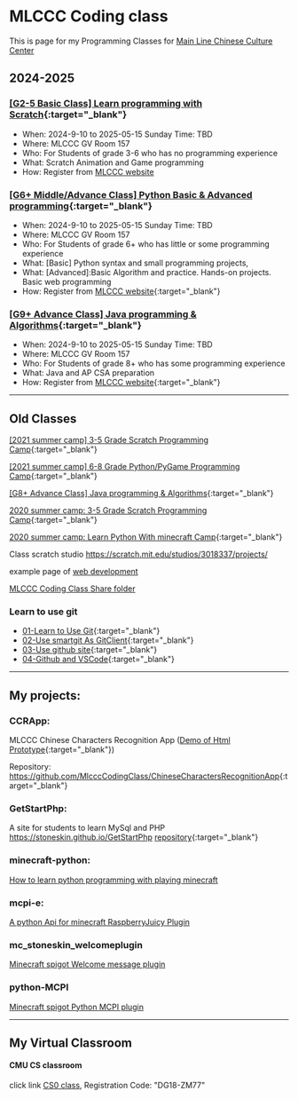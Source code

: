 # MLCCC Coding class
 
This is page for my Programming Classes for <a target="_blank" href="http://mlccc.org">Main Line Chinese Culture Center</a>


## 2024-2025

### [[G2-5 Basic Class] Learn programming with Scratch](./Scratch/index.md){:target="_blank"}

- When: 2024-9-10 to 2025-05-15 Sunday Time: TBD
- Where: MLCCC GV Room 157
- Who: For Students of grade 3-6 who has no programming experience
- What: Scratch Animation and Game programming
- How: Register from [MLCCC website](http://www.mlccc.org/)

### [[G6+ Middle/Advance Class] Python Basic & Advanced programming](./python/index.md){:target="_blank"}

- When: 2024-9-10 to 2025-05-15 Sunday Time: TBD
- Where: MLCCC GV Room 157
- Who: For Students of grade 6+ who has little or some programming experience
- What: [Basic] Python syntax and small programming projects,  
- What: [Advanced]:Basic Algorithm and practice. Hands-on projects. Basic web programming
- How: Register from [MLCCC website](http://www.mlccc.org/){:target="_blank"}

### [[G9+ Advance Class] Java programming & Algorithms](https://stoneskin.github.io/learnJava/){:target="_blank"}

- When: 2024-9-10 to 2025-05-15 Sunday Time: TBD
- Where: MLCCC GV Room 157
- Who: For Students of grade 8+ who has some programming experience
- What: Java and AP CSA preparation
- How: Register from [MLCCC website](http://www.mlccc.org/){:target="_blank"}

-----

## Old Classes

 [[2021 summer camp] 3-5 Grade Scratch Programming Camp](./SummerCamp_Scratch/index.md){:target="_blank"}
<!--
- When: 2021-6-25 to 2021-08-20 Friday 1:00PM-2:00PM
- Where: Zoom Meeting
-->

[[2021 summer camp] 6-8 Grade Python/PyGame Programming Camp](./SummerCamp_Python_PyGame/index.md){:target="_blank"}

<!--
- When: 2021-6-25 to 2021-08-20 Friday 10:00AM-11:00AM
- Where: Zoom Meeting
-->

<!--
## MLCCC 2020 online Summer Camp Coding Classes

#### <a href="http://www.mlccc.org/MlcccV2/Forms/V2/Programs/Camp/SummerCamp.aspx"  target="_blank"> summer camp info link </a>

#### <a href="https://docs.google.com/document/d/1mQp7h046v4X_VSOHjRN2MO03S4MtN8X5Zs1uUbwksuU/edit?usp=sharing"  target="_blank"> class infomation</a>

-->


[[G8+ Advance Class] Java programming & Algorithms](./Java/index.md){:target="_blank"}

<!-- - When: 2020-9-13 to 2021-05-21 Sunday 4:00pm-4:50pm
- Where: Zoom meeting
- Who: For Students of grade 8+ who has basic programming experience, and has strong interesting on computer programming.
- What: Java Programming foundation, Data Structure and algorithms
- How: Register from [MLCCC website](http://www.mlccc.org/) -->

[2020 summer camp: 3-5 Grade Scratch Programming Camp](./SummerCamp_Scratch/index.md){:target="_blank"}

[2020 summer camp: Learn Python With minecraft Camp](./SummerCamp_Python_Minecraft/index.md){:target="_blank"}

Class scratch studio <a target="_blank"
                href="https://scratch.mit.edu/studios/3018337/projects/">https://scratch.mit.edu/studios/3018337/projects/</a>

example page of <a target="_blank" href="./samples/index.html">web development</a>

<a target="_blank" href="https://1drv.ms/u/s!Avm-0LBz8-Jhg4M4HD4vOYb3PJFYUA?e=2ZGBLU">MLCCC Coding Class Share folder</a>

### Learn to use git

- [01-Learn to Use Git](./Tools/Git.01-LearnToUseGitForVersionControl.md){:target="_blank"}
- [02-Use smartgit As GitClient](./Tools/Git.02-UserSmartGitAsGitClient.md){:target="_blank"}
- [03-Use github site](./Tools/Git.03-UseGitHubSite.md){:target="_blank"}
- [04-Github and VSCode](./python/4_Github/4.1_GithubAndVSCode.md){:target="_blank"}

------

## My projects:

### CCRApp:

MLCCC Chinese Characters Recognition App ([Demo of Html Prototype](https://stoneskin.github.io/Demo/CCRApp/login.html){:target="_blank"})

Repository:  <https://github.com/MlcccCodingClass/ChineseCharactersRecognitionApp>{:target="_blank"}
### GetStartPhp:

A site for students to learn MySql and PHP <a href="https://stoneskin.github.io/GetStartPhp/" target="_blank">https://stoneskin.github.io/GetStartPhp</a>  [repository](https://github.com/stoneskin/GetStartPhp){:target="_blank"}



### minecraft-python:

<a href="https://stoneskin.github.io/python-minecraft"  target="_blank"> How to learn python programming with playing minecraft</a>

### mcpi-e:
<a href="https://stoneskin.github.io/mcpi-e/"  target="_blank">A python Api for minecraft RaspberryJuicy Plugin</a>

### mc_stoneskin_welcomeplugin
<a href="https://stoneskin.github.io/mc_stoneskin_welcomeplugin/"  target="_blank">Minecraft spigot Welcome message plugin </a>

### python-MCPI
<a href="https://github.com/stoneskin/minecraft_python_mcpi_plugin/" target="_blank">Minecraft spigot Python MCPI  plugin </a>

------

## My Virtual Classroom

#### CMU CS classroom
<p> click link <a target="_blank" href="https://academy.cs.cmu.edu/splash">CS0 class</a>, Registration Code:
        "DG18-ZM77" </p>
